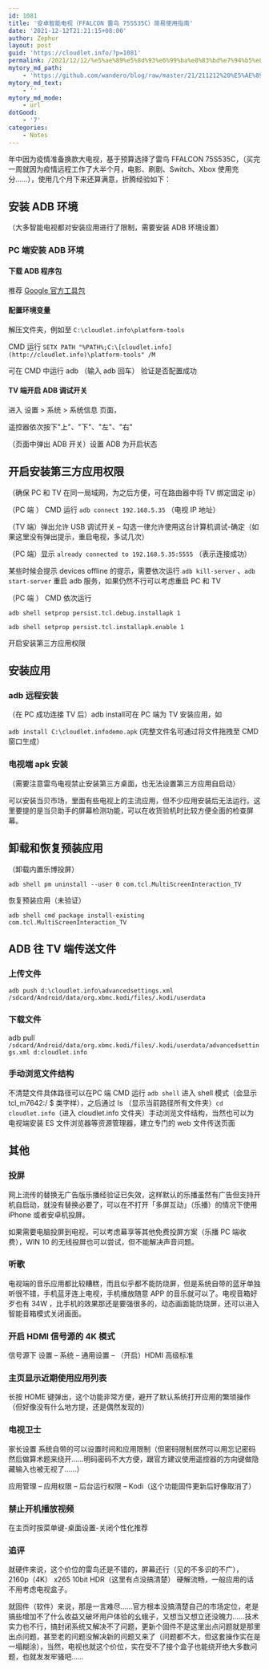 ```yaml
---
id: 1081
title: '安卓智能电视（FFALCON 雷鸟 75S535C）简易使用指南'
date: '2021-12-12T21:21:15+08:00'
author: Zephur
layout: post
guid: 'https://cloudlet.info/?p=1081'
permalink: /2021/12/12/%e5%ae%89%e5%8d%93%e6%99%ba%e8%83%bd%e7%94%b5%e8%a7%86%ef%bc%88ffalcon-%e9%9b%b7%e9%b8%9f-75s535c%ef%bc%89%e7%ae%80%e6%98%93%e4%bd%bf%e7%94%a8%e6%8c%87%e5%8d%97/
mytory_md_path:
    - 'https://github.com/wandero/blog/raw/master/21/211212%20%E5%AE%89%E5%8D%93%E6%99%BA%E8%83%BD%E7%94%B5%E8%A7%86%EF%BC%88%E9%9B%B7%E9%B8%9F%2075S535C%EF%BC%89%E7%AE%80%E6%98%93%E4%BD%BF%E7%94%A8%E6%8C%87%E5%8D%97.md'
mytory_md_text:
    - ''
mytory_md_mode:
    - url
dotGood:
    - '7'
categories:
    - Notes
---
```


年中因为疫情准备换款大电视，基于预算选择了雷鸟 FFALCON 75S535C，（买完一周就因为疫情远程工作了大半个月，电影、刷剧、Switch、Xbox 使用充分……），使用几个月下来还算满意，折腾经验如下：

<!--more-->

## 安装 ADB 环境

（大多智能电视都对安装应用进行了限制，需要安装 ADB 环境设置）

### PC 端安装 ADB 环境

#### 下载 ADB 程序包

推荐 [Google 官方工具包](https://dl.google.com/android/repository/platform-tools-latest-windows.zip)

#### 配置环境变量

解压文件夹，例如至 `C:\cloudlet.info\platform-tools`

CMD 运行 `SETX PATH "%PATH%;C:\[cloudlet.info](http://cloudlet.info)\platform-tools" /M`

可在 CMD 中运行 adb （输入 adb 回车） 验证是否配置成功

#### TV 端开启 ADB 调试开关

进入 设置 &gt; 系统 &gt; 系统信息 页面，

遥控器依次按下"上"、"下"、"左"、"右"

（页面中弹出 ADB 开关）设置 ADB 为开启状态

## 开启安装第三方应用权限

（确保 PC 和 TV 在同一局域网，为之后方便，可在路由器中将 TV 绑定固定 ip）

（PC 端 ） CMD 运行 `adb connect 192.168.5.35` （电视 IP 地址）

（TV 端）弹出允许 USB 调试开关 – 勾选一律允许使用这台计算机调试-确定（如果这里没有弹出提示，重启电视，多试几次）

（PC 端）显示 `already connected to 192.168.5.35:5555` （表示连接成功）

某些时候会提示 devices offline 的提示，需要依次运行 `adb kill-server` 、`adb start-server` 重启 adb 服务，如果仍然不行可以考虑重启 PC 和 TV

（PC 端 ） CMD 依次运行

`adb shell setprop persist.tcl.debug.installapk 1`

`adb shell setprop persist.tcl.installapk.enable 1`

开启安装第三方应用权限

## 安装应用

### adb 远程安装

（在 PC 成功连接 TV 后）adb install可在 PC 端为 TV 安装应用，如

`adb install C:\cloudlet.infodemo.apk` (完整文件名可通过将文件拖拽至 CMD 窗口生成）

### 电视端 apk 安装

（需要注意雷鸟电视禁止安装第三方桌面，也无法设置第三方应用自启动）

可以安装当贝市场，里面有些电视上的主流应用，但不少应用安装后无法运行。这里要提的是当贝助手的屏幕检测功能，可以在收货验机时比较方便全面的检查屏幕。

## 卸载和恢复预装应用

（卸载内置乐博投屏）

`adb shell pm uninstall --user 0 com.tcl.MultiScreenInteraction_TV`

恢复预装应用（未验证）

`adb shell cmd package install-existing com.tcl.MultiScreenInteraction_TV`

## ADB 往 TV 端传送文件

### 上传文件

`adb push d:\cloudlet.info\advancedsettings.xml /sdcard/Android/data/org.xbmc.kodi/files/.kodi/userdata`

### 下载文件

adb pull `/sdcard/Android/data/org.xbmc.kodi/files/.kodi/userdata/advancedsettings.xml d:cloudlet.info`

### 手动浏览文件结构

不清楚文件具体路径可以在PC 端 CMD 运行 `adb shell` 进入 shell 模式（会显示 tcl\_m7642:/ $ 类字样），之后通过 ls （显示当前路径所有文件夹）`cd cloudlet.info`（进入 cloudlet.info 文件夹）手动浏览文件结构，当然也可以为电视端安装 ES 文件浏览器等资源管理器，建立专门的 web 文件传送页面

## 其他

### 投屏

网上流传的替换无广告版乐播经验证已失效，这样默认的乐播虽然有广告但支持开机自启动，就没有替换必要了，可以在不打开「多屏互动」（乐播）的情况下使用 iPhone 或者安卓机投屏。

如果需要电脑投屏到电视，可以考虑幕享等其他免费投屏方案（乐播 PC 端收费），WIN 10 的无线投屏也可以尝试，但不能解决声音问题。

### 听歌

电视端的音乐应用都比较糟糕，而且似乎都不能防烧屏，但是系统自带的蓝牙单独听很不错，手机蓝牙连上电视，手机播放随意 APP 的音乐就可以了。电视音箱好歹也有 34W ，比手机的效果那还是要强很多的，动态画面能防烧屏，还可以进入智能音箱模式关闭画面。

### 开启 HDMI 信号源的 4K 模式

信号源下 设置 – 系统 – 通用设置 – （开启）HDMI 高级标准

### 主页显示近期使用应用列表

长按 HOME 键弹出，这个功能非常方便，避开了默认系统打开应用的繁琐操作（但好像没有什么地方提，还是偶然发现的）

### 电视卫士

家长设置 系统自带的可以设置时间和应用限制（但密码限制居然可以用忘记密码然后做算术题来绕开……明码密码不大方便，跟官方建议使用遥控器的方向键做隐藏输入也被无视了……）

应用管理 – 应用权限 – 后台运行权限 – Kodi（这个功能固件更新后好像取消了）

### 禁止开机播放视频

在主页时按菜单键-桌面设置-关闭个性化推荐

### 追评

就硬件来说，这个价位的雷鸟还是不错的，屏幕还行（见的不多识的不广），2160p（4K） x265 10bit HDR（这里有点没搞清楚） 硬解流畅，一般应用的话不用考虑电视盒子。

就固件（软件）来说，那是一言难尽……官方根本没搞清楚自己的市场定位，老是搞些增加不了什么收益又破坏用户体验的幺蛾子，又想当又想立还没魄力……技术实力也不行，搞封闭系统又解决不了问题，更新个固件不是这里出点问题就是那里出点问题，甚至老的问题没解决新的问题又来了（问题都不大，但这套操作实在是一塌糊涂），当然，电视也就这个价位，实在受不了接个盒子也能绕开绝大多数问题，也就发发牢骚吧……